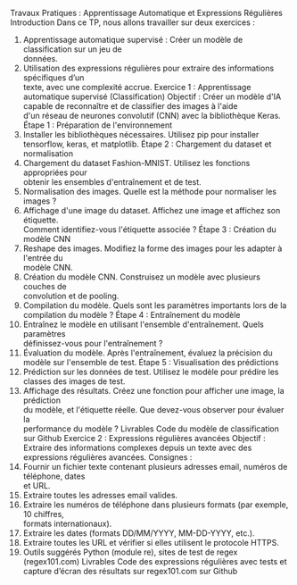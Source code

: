 Travaux Pratiques : Apprentissage Automatique et Expressions Régulières
Introduction
Dans	ce	TP,	nous	allons	travailler	sur	deux	exercices	:
1.	Apprentissage	automatique	supervisé	:	Créer	un	modèle	de	classification	sur	un	jeu	de	
données.
2.	Utilisation	des	expressions	régulières	pour	extraire	des	informations	spécifiques	d’un	
texte,	avec	une	complexité	accrue.
Exercice 1 : Apprentissage automatique supervisé (Classification)
Objectif	:	Créer	un	modèle	d'IA	capable	de	reconnaître	et	de	classifier	des	images	à	l'aide	
d'un	réseau	de	neurones	convolutif	(CNN)	avec	la	bibliothèque	Keras.
Étape	1	:	Préparation	de	l'environnement
1. Installer	les	bibliothèques	nécessaires.	Utilisez	pip	pour	installer	tensorflow,	
keras,	et	matplotlib.
Étape	2	:	Chargement	du	dataset	et	normalisation
1. Chargement	du	dataset	Fashion-MNIST.	Utilisez	les	fonctions	appropriées	pour	
obtenir	les	ensembles	d'entraînement	et	de	test.
2. Normalisation	des	images.	Quelle	est	la	méthode	pour	normaliser	les	images	?
3. Affichage	d'une	image	du	dataset.	Affichez	une	image	et	affichez	son	étiquette.	
Comment	identifiez-vous	l'étiquette	associée	?
Étape	3	:	Création	du	modèle	CNN
1. Reshape	des	images.	Modifiez	la	forme	des	images	pour	les	adapter	à	l'entrée	du	
modèle	CNN.
2. Création	du	modèle	CNN.	Construisez	un	modèle	avec	plusieurs	couches	de	
convolution	et	de	pooling.	
3. Compilation	du	modèle.	Quels	sont	les	paramètres	importants	lors	de	la	
compilation	du	modèle	?
Étape	4	:	Entraînement	du	modèle
1. Entraînez	le	modèle en	utilisant	l'ensemble	d'entraînement.	Quels	paramètres	
définissez-vous	pour	l'entraînement	?
2. Évaluation	du	modèle.	Après	l'entraînement,	évaluez	la	précision	du	modèle	sur	
l'ensemble	de	test.
Étape	5	:	Visualisation	des	prédictions
1. Prédiction	sur	les	données	de	test.	Utilisez	le	modèle	pour	prédire	les	classes	des	
images	de	test.
2. Affichage	des	résultats.	Créez	une	fonction	pour	afficher	une	image,	la	prédiction	
du	modèle,	et	l'étiquette	réelle.	Que	devez-vous	observer	pour	évaluer	la	
performance	du	modèle	?
Livrables
Code	du	modèle	de	classification sur	Github
Exercice 2 : Expressions régulières avancées
Objectif	:	Extraire	des	informations	complexes	depuis	un	texte	avec	des	expressions	
régulières	avancées.
Consignes	:
1.	Fournir	un	fichier	texte	contenant	plusieurs	adresses	email,	numéros	de	téléphone,	dates	
et	URL.
2.	Extraire	toutes	les	adresses	email	valides.
3.	Extraire	les	numéros	de	téléphone	dans	plusieurs	formats	(par	exemple,	10	chiffres,	
formats	internationaux).
4.	Extraire	les	dates	(formats	DD/MM/YYYY,	MM-DD-YYYY,	etc.).
5.	Extraire	toutes	les	URL	et	vérifier	si	elles	utilisent	le	protocole	HTTPS.
6.	Outils suggérés
Python	(module	re),	sites	de	test	de	regex	(regex101.com)
Livrables
Code	des	expressions	régulières	avec	tests	et	capture	d’écran	des	résultats	sur	
regex101.com sur	Github
